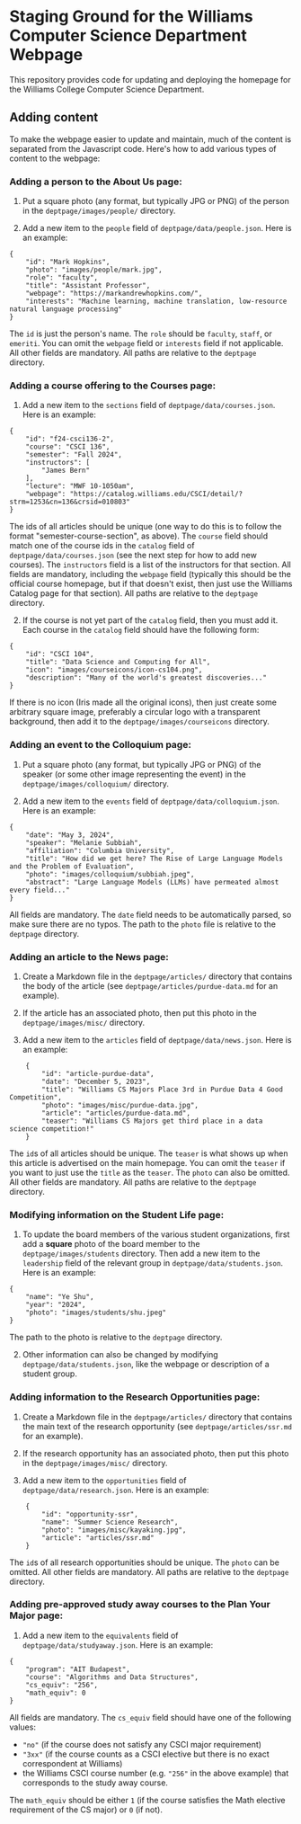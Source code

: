 # Staging Ground for the Williams Computer Science Department Webpage

This repository provides code for updating and deploying the homepage for the Williams College Computer Science Department.


## Adding content

To make the webpage easier to update and maintain, much of the content is separated from the Javascript code. Here's how to add various types of content to the webpage:

### Adding a person to the About Us page:

1. Put a square photo (any format, but typically JPG or PNG) of the person in the `deptpage/images/people/` directory.

2. Add a new item to the `people` field of `deptpage/data/people.json`. Here is an example:

```
{
    "id": "Mark Hopkins",
    "photo": "images/people/mark.jpg",
    "role": "faculty",
    "title": "Assistant Professor",
    "webpage": "https://markandrewhopkins.com/",
    "interests": "Machine learning, machine translation, low-resource natural language processing"  
}
```

The `id` is just the person's name. The `role` should be `faculty`, `staff`, or `emeriti`. You can omit the `webpage` field or `interests` field if not applicable. All other fields are mandatory. All paths are relative to the `deptpage` directory.


### Adding a course offering to the Courses page:

1. Add a new item to the `sections` field of `deptpage/data/courses.json`. Here is an example:

```
{
    "id": "f24-csci136-2",
    "course": "CSCI 136",
    "semester": "Fall 2024",
    "instructors": [
        "James Bern"
    ],
    "lecture": "MWF 10-1050am",
    "webpage": "https://catalog.williams.edu/CSCI/detail/?strm=1253&cn=136&crsid=010803"
}
```

The ids of all articles should be unique (one way to do this is to follow the format "semester-course-section", as above). The `course` field should match one of the course ids in the `catalog` field of `deptpage/data/courses.json` (see the next step for how to add new courses). The `instructors` field is a list of the instructors for that section. All fields are mandatory, including the `webpage` field (typically this should be the official course homepage, but if that doesn't exist, then just use the Williams Catalog page for that section). All paths are relative to the `deptpage` directory.

2. If the course is not yet part of the `catalog` field, then you must add it. Each course in the `catalog` field should have the following form:

```
{
    "id": "CSCI 104",
    "title": "Data Science and Computing for All",
    "icon": "images/courseicons/icon-cs104.png",
    "description": "Many of the world's greatest discoveries..."
}
```

If there is no icon (Iris made all the original icons), then just create some arbitrary square image, preferably a circular logo with a transparent background, then add it to the `deptpage/images/courseicons` directory.

### Adding an event to the Colloquium page:

1. Put a square photo (any format, but typically JPG or PNG) of the speaker (or some other image representing the event) in the `deptpage/images/colloquium/` directory.

2. Add a new item to the `events` field of `deptpage/data/colloquium.json`. Here is an example:

```
{
    "date": "May 3, 2024",
    "speaker": "Melanie Subbiah",
    "affiliation": "Columbia University",
    "title": "How did we get here? The Rise of Large Language Models and the Problem of Evaluation",
    "photo": "images/colloquium/subbiah.jpeg",
    "abstract": "Large Language Models (LLMs) have permeated almost every field..."
}
```

All fields are mandatory. The `date` field needs to be automatically parsed, so make sure there are no typos.  The path to the `photo` file is relative to the `deptpage` directory.

### Adding an article to the News page:

1. Create a Markdown file in the `deptpage/articles/` directory that contains the body of the article (see `deptpage/articles/purdue-data.md` for an example).

2. If the article has an associated photo, then put this photo in the `deptpage/images/misc/` directory.

3. Add a new item to the `articles` field of `deptpage/data/news.json`. Here is an example:

```
    {
        "id": "article-purdue-data",
        "date": "December 5, 2023",
        "title": "Williams CS Majors Place 3rd in Purdue Data 4 Good Competition",
        "photo": "images/misc/purdue-data.jpg",
        "article": "articles/purdue-data.md",
        "teaser": "Williams CS Majors get third place in a data science competition!"            
    }
```

The `id`s of all articles should be unique. The `teaser` is what shows up when this article is advertised on the main homepage. You can omit the `teaser` if you want to just use the `title` as the `teaser`. The `photo` can also be omitted. All other fields are mandatory. All paths are relative to the `deptpage` directory.


### Modifying information on the Student Life page:

1. To update the board members of the various student organizations, first add a **square** photo of the board member to the `deptpage/images/students` directory. Then add a new item to the `leadership` field of the relevant group in `deptpage/data/students.json`. Here is an example:

```
{
    "name": "Ye Shu",
    "year": "2024",
    "photo": "images/students/shu.jpeg"
}
```

The path to the photo is relative to the `deptpage` directory.

2. Other information can also be changed by modifying `deptpage/data/students.json`, like the webpage or description of a student group.


### Adding information to the Research Opportunities page:

1. Create a Markdown file in the `deptpage/articles/` directory that contains the main text of the research opportunity (see `deptpage/articles/ssr.md` for an example).

2. If the research opportunity has an associated photo, then put this photo in the `deptpage/images/misc/` directory.

3. Add a new item to the `opportunities` field of `deptpage/data/research.json`. Here is an example:

```
    {
        "id": "opportunity-ssr",
        "name": "Summer Science Research",
        "photo": "images/misc/kayaking.jpg",
        "article": "articles/ssr.md"
    }
```

The `id`s of all research opportunities should be unique. The `photo` can be omitted. All other fields are mandatory. All paths are relative to the `deptpage` directory.

### Adding pre-approved study away courses to the Plan Your Major page:

1. Add a new item to the `equivalents` field of `deptpage/data/studyaway.json`. Here is an example:

```
{
    "program": "AIT Budapest",
    "course": "Algorithms and Data Structures",
    "cs_equiv": "256",
    "math_equiv": 0
}
```

All fields are mandatory. The `cs_equiv` field should have one of the following values: 

* `"no"` (if the course does not satisfy any CSCI major requirement) 
* `"3xx"` (if the course counts as a CSCI elective but there is no exact correspondent at Williams)
* the Williams CSCI course number (e.g. `"256"` in the above example) that corresponds to the study away course.

The `math_equiv` should be either `1` (if the course satisfies the Math elective requirement of the CS major) or `0` (if not).

